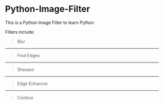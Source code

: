 # Python-Image-Filter

This is a Python Image Filter to learn Python

Filters include:
>Blur
____
>Find Edges
____
>Sharpen
____
>Edge Enhancer
____
>Contour

